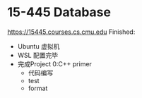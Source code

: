 # 15-445 Database
https://15445.courses.cs.cmu.edu
Finished:
- Ubuntu 虚拟机
- WSL 配置完毕
- 完成Project 0:C++ primer
   - 代码编写
   - test
   - format
